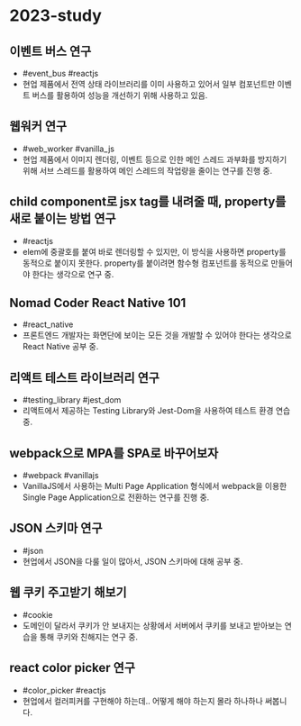# 2023-study

## 이벤트 버스 연구
- #event_bus #reactjs
- 현업 제품에서 전역 상태 라이브러리를 이미 사용하고 있어서 일부 컴포넌트만 이벤트 버스를 활용하여 성능을 개선하기 위해 사용하고 있음.

## 웹워커 연구
- #web_worker #vanilla_js
- 현업 제품에서 이미지 렌더링, 이벤트 등으로 인한 메인 스레드 과부화를 방지하기 위해 서브 스레드를 활용하여 메인 스레드의 작업량을 줄이는 연구를 진행 중.

## child component로 jsx tag를 내려줄 때, property를 새로 붙이는 방법 연구
- #reactjs
- elem에 중괄호를 붙여 바로 렌더링할 수 있지만, 이 방식을 사용하면 property를 동적으로 붙이지 못한다. property를 붙이려면 함수형 컴포넌트를 동적으로 만들어야 한다는 생각으로 연구 중.

## Nomad Coder React Native 101
- #react_native
- 프론트엔드 개발자는 화면단에 보이는 모든 것을 개발할 수 있어야 한다는 생각으로 React Native 공부 중.

## 리액트 테스트 라이브러리 연구
- #testing_library #jest_dom
- 리액트에서 제공하는 Testing Library와 Jest-Dom을 사용하여 테스트 환경 연습 중.

## webpack으로 MPA를 SPA로 바꾸어보자
- #webpack #vanillajs
- VanillaJS에서 사용하는 Multi Page Application 형식에서 webpack을 이용한 Single Page Application으로 전환하는 연구를 진행 중.

## JSON 스키마 연구
- #json
- 현업에서 JSON을 다룰 일이 많아서, JSON 스키마에 대해 공부 중.

## 웹 쿠키 주고받기 해보기
- #cookie
- 도메인이 달라서 쿠키가 안 보내지는 상황에서 서버에서 쿠키를 보내고 받아보는 연습을 통해 쿠키와 친해지는 연구 중.

## react color picker 연구
- #color_picker #reactjs
- 현업에서 컬러피커를 구현해야 하는데.. 어떻게 해야 하는지 몰라 하나하나 써봅니다.
